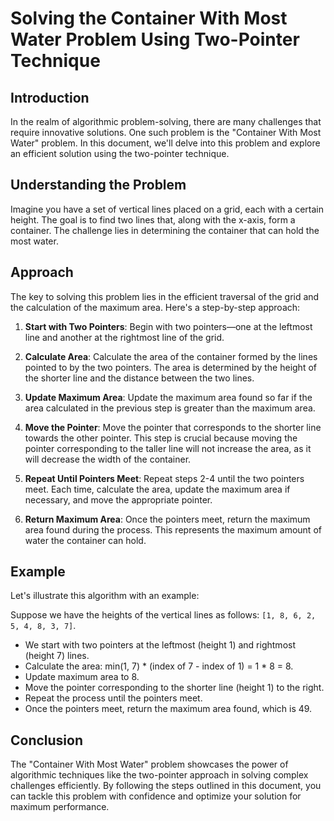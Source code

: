 # Solving the Container With Most Water Problem Using Two-Pointer Technique

## Introduction
In the realm of algorithmic problem-solving, there are many challenges that require innovative solutions. One such problem is the "Container With Most Water" problem. In this document, we'll delve into this problem and explore an efficient solution using the two-pointer technique.

## Understanding the Problem
Imagine you have a set of vertical lines placed on a grid, each with a certain height. The goal is to find two lines that, along with the x-axis, form a container. The challenge lies in determining the container that can hold the most water.

## Approach
The key to solving this problem lies in the efficient traversal of the grid and the calculation of the maximum area. Here's a step-by-step approach:

1. **Start with Two Pointers**: Begin with two pointers—one at the leftmost line and another at the rightmost line of the grid.

2. **Calculate Area**: Calculate the area of the container formed by the lines pointed to by the two pointers. The area is determined by the height of the shorter line and the distance between the two lines.

3. **Update Maximum Area**: Update the maximum area found so far if the area calculated in the previous step is greater than the maximum area.

4. **Move the Pointer**: Move the pointer that corresponds to the shorter line towards the other pointer. This step is crucial because moving the pointer corresponding to the taller line will not increase the area, as it will decrease the width of the container.

5. **Repeat Until Pointers Meet**: Repeat steps 2-4 until the two pointers meet. Each time, calculate the area, update the maximum area if necessary, and move the appropriate pointer.

6. **Return Maximum Area**: Once the pointers meet, return the maximum area found during the process. This represents the maximum amount of water the container can hold.

## Example
Let's illustrate this algorithm with an example:

Suppose we have the heights of the vertical lines as follows: `[1, 8, 6, 2, 5, 4, 8, 3, 7]`.

- We start with two pointers at the leftmost (height 1) and rightmost (height 7) lines.
- Calculate the area: min(1, 7) * (index of 7 - index of 1) = 1 * 8 = 8.
- Update maximum area to 8.
- Move the pointer corresponding to the shorter line (height 1) to the right.
- Repeat the process until the pointers meet.
- Once the pointers meet, return the maximum area found, which is 49.

## Conclusion
The "Container With Most Water" problem showcases the power of algorithmic techniques like the two-pointer approach in solving complex challenges efficiently. By following the steps outlined in this document, you can tackle this problem with confidence and optimize your solution for maximum performance.
